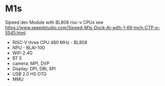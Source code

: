 # M1s

Sipeed dev Module with BL808 risc-v CPUs
see https://www.seeedstudio.com/Sipeed-M1s-Dock-AI-with-1-69-Inch-CTP-p-5545.html

- RISC-V three CPU 480 MHz - BL808
- NPU - BLAI-100
- WiFi 2.4G
- BT 5
- camera: MPI, DVP
- Display: DPI, DBI, SPI
- USB 2.0 HS OTG
- MMU
